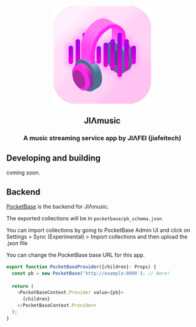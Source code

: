 <p align="center">
    <img alt="logo" src="https://raw.githubusercontent.com/jiafeitech/jiamusic/main/assets/logo.png">
</p>

<h2 align="center">
    JIΛmusic
</h2>
<h3 align="center">
    A music streaming service app by JIΛFEI (jiafeitech)
</h3>

## Developing and building

cvming soon.

## Backend

[PocketBase](https://pocketbase.io/) is the backend for JIΛmusic.

The exported collections will be in `pocketbase/pb_schema.json`

You can import collections by going to PocketBase Admin UI and click on Settings > Sync (Experimental) > Import collections and then upload the .json file

You can change the PocketBase base URL for this app.

```typescript
export function PocketBaseProvider({children}: Props) {
  const pb = new PocketBase('http://example:8090'); // Here!

  return (
    <PocketBaseContext.Provider value={pb}>
      {children}
    </PocketBaseContext.Provider>
  );
}
```
